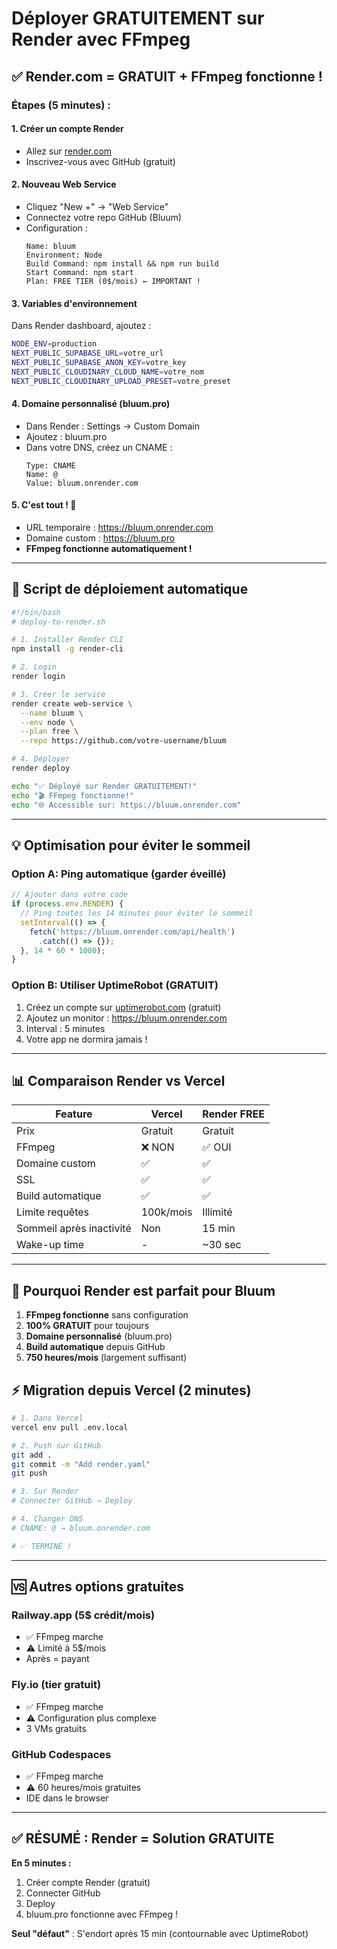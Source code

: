 # Déployer GRATUITEMENT sur Render avec FFmpeg

## ✅ Render.com = GRATUIT + FFmpeg fonctionne !

### Étapes (5 minutes) :

#### 1. Créer un compte Render
- Allez sur [render.com](https://render.com)
- Inscrivez-vous avec GitHub (gratuit)

#### 2. Nouveau Web Service
- Cliquez "New +" → "Web Service"
- Connectez votre repo GitHub (Bluum)
- Configuration :
  ```
  Name: bluum
  Environment: Node
  Build Command: npm install && npm run build
  Start Command: npm start
  Plan: FREE TIER (0$/mois) ← IMPORTANT !
  ```

#### 3. Variables d'environnement
Dans Render dashboard, ajoutez :
```bash
NODE_ENV=production
NEXT_PUBLIC_SUPABASE_URL=votre_url
NEXT_PUBLIC_SUPABASE_ANON_KEY=votre_key
NEXT_PUBLIC_CLOUDINARY_CLOUD_NAME=votre_nom
NEXT_PUBLIC_CLOUDINARY_UPLOAD_PRESET=votre_preset
```

#### 4. Domaine personnalisé (bluum.pro)
- Dans Render : Settings → Custom Domain
- Ajoutez : bluum.pro
- Dans votre DNS, créez un CNAME :
  ```
  Type: CNAME
  Name: @
  Value: bluum.onrender.com
  ```

#### 5. C'est tout ! 🎉
- URL temporaire : https://bluum.onrender.com
- Domaine custom : https://bluum.pro
- **FFmpeg fonctionne automatiquement !**

---

## 🚀 Script de déploiement automatique

```bash
#!/bin/bash
# deploy-to-render.sh

# 1. Installer Render CLI
npm install -g render-cli

# 2. Login
render login

# 3. Créer le service
render create web-service \
  --name bluum \
  --env node \
  --plan free \
  --repo https://github.com/votre-username/bluum

# 4. Déployer
render deploy

echo "✅ Déployé sur Render GRATUITEMENT!"
echo "🎬 FFmpeg fonctionne!"
echo "🌐 Accessible sur: https://bluum.onrender.com"
```

---

## 💡 Optimisation pour éviter le sommeil

### Option A: Ping automatique (garder éveillé)
```javascript
// Ajouter dans votre code
if (process.env.RENDER) {
  // Ping toutes les 14 minutes pour éviter le sommeil
  setInterval(() => {
    fetch('https://bluum.onrender.com/api/health')
      .catch(() => {});
  }, 14 * 60 * 1000);
}
```

### Option B: Utiliser UptimeRobot (GRATUIT)
1. Créez un compte sur [uptimerobot.com](https://uptimerobot.com) (gratuit)
2. Ajoutez un monitor : https://bluum.onrender.com
3. Interval : 5 minutes
4. Votre app ne dormira jamais !

---

## 📊 Comparaison Render vs Vercel

| Feature | Vercel | Render FREE |
|---------|--------|-------------|
| Prix | Gratuit | Gratuit |
| FFmpeg | ❌ NON | ✅ OUI |
| Domaine custom | ✅ | ✅ |
| SSL | ✅ | ✅ |
| Build automatique | ✅ | ✅ |
| Limite requêtes | 100k/mois | Illimité |
| Sommeil après inactivité | Non | 15 min |
| Wake-up time | - | ~30 sec |

---

## 🎯 Pourquoi Render est parfait pour Bluum

1. **FFmpeg fonctionne** sans configuration
2. **100% GRATUIT** pour toujours
3. **Domaine personnalisé** (bluum.pro)
4. **Build automatique** depuis GitHub
5. **750 heures/mois** (largement suffisant)

## ⚡ Migration depuis Vercel (2 minutes)

```bash
# 1. Dans Vercel
vercel env pull .env.local

# 2. Push sur GitHub
git add .
git commit -m "Add render.yaml"
git push

# 3. Sur Render
# Connecter GitHub → Deploy

# 4. Changer DNS
# CNAME: @ → bluum.onrender.com

# ✅ TERMINÉ !
```

---

## 🆚 Autres options gratuites

### Railway.app (5$ crédit/mois)
- ✅ FFmpeg marche
- ⚠️ Limité à 5$/mois
- Après = payant

### Fly.io (tier gratuit)
- ✅ FFmpeg marche
- ⚠️ Configuration plus complexe
- 3 VMs gratuits

### GitHub Codespaces
- ✅ FFmpeg marche
- ⚠️ 60 heures/mois gratuites
- IDE dans le browser

---

## ✅ RÉSUMÉ : Render = Solution GRATUITE

**En 5 minutes :**
1. Créer compte Render (gratuit)
2. Connecter GitHub
3. Deploy
4. bluum.pro fonctionne avec FFmpeg !

**Seul "défaut"** : S'endort après 15 min (contournable avec UptimeRobot)